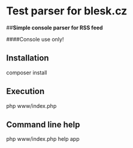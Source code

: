# Test parser for blesk.cz

##**Simple console parser for RSS feed**

####Console use only!

## Installation
composer install

## Execution
php www/index.php

## Command line help
php www/index.php help app
